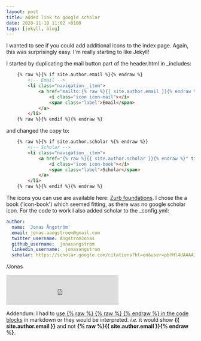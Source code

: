 ```yaml
---
layout: post
title: added link to google scholar
date: 2020-11-10 11:02 +0100
tags: [jekyll, blog]
---
```

I wanted to see if you could add additional icons to the index page. Again, this was surprisingly easy.
I'm really starting to like Jekyll!

I started by duplicating the mail button part of the header.html in _includes:

```html
	{% raw %}{% if site.author.email %}{% endraw %}
        <!-- Email -->
        <li class="navigation__item">
            <a href="mailto:{% raw %}{{ site.author.email }}{% endraw %}" title="Email {% raw %}{{ site.author.email }}{% endraw %} "target="_blank">
            	<i class="icon icon-mail"></i>
            	<span class="label">Email</span>
            </a>
        </li>
	{% raw %}{% endif %}{% endraw %}
```

and changed the copy to:
```html
    {% raw %}{% if site.author.scholar %{% endraw %}}
        <!-- Scholar -->
        <li class="navigation__item">
            <a href="{% raw %}{{ site.author.scholar }}{% endraw %}" title="{% raw %}{{ site.author.name }{% endraw %}} on Google Scholar" target="_blank">
            	<i class="icon icon-book"></i>
            	<span class="label">Scholar</span>
            </a>
        </li>
    {% raw %}{% endif %}{% endraw %}
```


The icons you can use are available here: 
[Zurb foundations]("https://zurb.com/playground/foundation-icon-fonts-3").
I chose the a book ('icon-book') which seemed fitting, as there was no google scholar icon. For the code to work I also
added scholar to the _config.yml:

```yml
author:
  name: 'Jonas Ångström'
  email: jonas.aangstroem@gmail.com
  twitter_username: AngstromJonas
  github_username:  jonasangstrom
  linkedin_username:  jonasangstrom
  scholar: https://scholar.google.com/citations?hl=en&user=pbYHl4UAAAAJ
```

/Jonas

<iframe src="https://open.spotify.com/embed/track/4tljE9gIKxc5s0Z0VV90VN" width="300" height="80" frameborder="0" allowtransparency="true" allow="encrypted-media"></iframe>

Addendum: I had to
[use {% raw %} {% raw %} {% endraw %} in the code blocks](https://rachelmad.github.io/entries/2016/11/06/code-in-jekyll) in markdown
or they would be interpreted. *i.e.* it would show **{{ site.author.email }}** and 
not **{% raw %}{{ site.author.email }}{% endraw %}.**